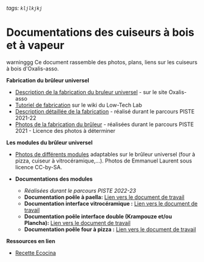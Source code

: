 ###### tags: `kljlkjkj`

# Documentations des cuiseurs à bois et à vapeur

warninggg Ce document rassemble des photos, plans, liens sur les
cuiseurs à bois d\'Oxalis-asso.

**Fabrication du brûleur universel**

-   [Description de la fabrication du bruleur
    universel](http://www.oxalis-asso.org/?page_id=4866) - sur le site
    Oxalis-asso
-   [Tutoriel de
    fabrication](http://wiki.lowtechlab.org/w/index.php?title=Cuiseur_%C3%A0_bois_Oxalis)
    sur le wiki du Low-Tech Lab
-   [Description détaillée de la
    fabrication](Cuiseur_Oxalis_Fabrication_bruleur.md) -
    réalisé durant le parcours PISTE 2021-22
-   [Photos de la fabrication du
    brûleur](https://drive.google.com/drive/folders/1fmUhOe4w6hyGFId1UPpFGXh2_6Fj59mG?usp=sharing) -
    réalisées durant le parcours PISTE 2021 - Licence des photos à
    déterminer

**Les modules du brûleur universel**

-   [Photos de différents
    modules](https://cloud.lamyne.org/s/S8CNteCXDQMyx3Z) adaptables sur
    le brûleur universel (four à pizza, cuiseur à vitrocéramique,\...).
    Photos de Emmanuel Laurent sous licence CC-by-SA.

-   **Documentations des modules**

    -   *Réalisées durant le parcours PISTE 2022-23*
    -   **Documentation poêle à paella:**
        [Lien vers le document de travail](Module_Paella_Wok.md)
    -   **Documentation interface vitrocéramique :**
        [Lien vers le document de travail](Module_vitroceramique.md)
    -   **Documentation poêle interface double (Krampouze et/ou Plancha):**
        [Lien vers le document de travail](Module_combine_crepe_plancha.md)
    -   **Documentation poêle four à pizza :**
        [Lien vers le document de travail](Module_Four_a_Pizza.md)

**Ressources en lien**

-   [Recette Ecocina](https://pad.lescommuns.org/recette_ECocina#)

